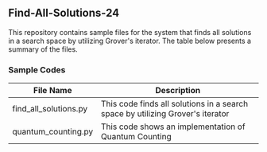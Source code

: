 ## Find-All-Solutions-24
This repository contains sample files for the system that finds all solutions in a search space by utilizing Grover's iterator. The table below presents a summary of the files.

### Sample Codes
|     File Name       |     Description                               |
| ------------------- | --------------------------------------------- |
| find_all_solutions.py | This code finds all solutions in a search space by utilizing Grover's iterator |
| quantum_counting.py | This code shows an implementation of Quantum Counting |
